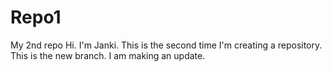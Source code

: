 # Repo1
My 2nd repo
Hi.
I'm Janki.
This is the second time I'm creating a repository. 
This is the new branch.
I am making an update.
